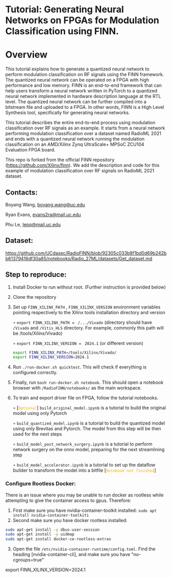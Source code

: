 # Tutorial: Generating Neural Networks on FPGAs for Modulation Classification using FINN.

# Overview 

This tutorial explains how to generate a quantized neural network to perform modulation classification on RF signals using the FINN framework. The quantized neural network can be operated on a FPGA with high performance and low memory. FINN is an end-to-end framework that can help users transform a neural network written in PyTorch to a quantized neural network implemented in hardware description language at the RTL level. The quantized neural network can be further compiled into a bitstream file and uploaded to a FPGA. In other words, FINN is a High Level Synthesis tool, specifically for generating neural networks.

This tutorial describes the entire end-to-end process using modulation classification over RF signals as an example. It starts from a neural network performing modulation classification over a dataset named RadioML 2021 and ends with a quantized neural network running the modulation classification on an AMD/Xilinx Zynq UltraScale+ MPSoC ZCU104 Evaluation FPGA board.

This repo is forked from the official FINN repository (https://github.com/Xilinx/finn). We add the description and code for this example of modulation classification over RF signals on RadioML 2021 dataset.  

## Contacts:
Boyang Wang, boyang.wang@uc.edu

Ryan Evans, evans2ra@mail.uc.edu

Phu Le, lepq@mail.uc.edu

## Dataset:
https://github.com/UCdasec/RadioFINN/blob/92305c033b8f1bd0d69b242bb61379416df30a85/notebooks/Radio_27ML/datasets/Get_dataset.md

## Step to reproduce:
1. Install Docker to run without root. (Further instruction is provided below)
2. Clone the repository
3. Set up ```FINN_XILINX_PATH``` , ```FINN_XILINX_VERSION``` environment variables pointing respectively to the Xilinx tools installation directory and version

   ◦ ```export FINN_XILINX_PATH = ``` ```/.../Vivado``` (directory should have ```/Vivado``` and ```/Vitis_HLS``` directory. For example, commonly this path will be /tools/Xilinx/Vivado)
   
   ◦ ```export FINN_XILINX_VERSION = ``` ```2024.1``` (or different version)

   ```bash
   export FINN_XILINX_PATH=/tools/Xilinx/Vivado/
   export FINN_XILINX_VERSION=2024.1
   ```

4. Run ```./run-docker.sh quicktest```. This will check if everything is configured correctly. 
5. Finally, run ```bash run-docker.sh notebook```. This should open a notebook browser with ```/RadioFINN/notebooks/``` as the main workspace.
6. To train and export driver file on FPGA, follow the tutorial notebooks.

   ◦ [<code style="color : orange">Optional</code>] `build_original_model.ipynb` is a tutorial to build the original model using only Pytorch
   
   ◦ `build_quantized_model.ipynb` is a tutorial to build the quantized model using only Brevitas and Pytorch. The model from this step will be then used for the next steps

   ◦ `build_model_post_network_surgery.ipynb` is a tutorial to perform network surgery on the onnx model, preparing for the next streamlining step

   ◦ `build_model_accelerator.ipynb` is a tutorial to set up the dataflow builder to transform the model into a bitfile [<code style="color : orange">Notebook not finished</code>]


### Configure Rootless Docker:
There is an issue where you may be unable to run docker as rootless while attempting to give the container access to gpus. Therefore:

1. First make sure you have nvidia-container-toolkit installed: `sudo apt install nvidia-container-toolkiti`
2. Second make sure you have docker rootless installed: 
```bash
sudo apt-get install -y dbus-user-session
sudo apt-get install -y uidmap
sudo apt-get install docker-ce-rootless-extras
```
3. Open the file `/etc/nvidia-container-runtime/config.toml`. Find the heading [nvidia-container-cli], and make sure you have "no-cgroups=true"


export FINN_XILINX_VERSION=2024.1
